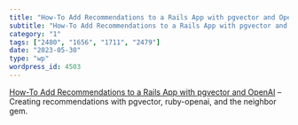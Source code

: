 ```yaml
---
title: "How-To Add Recommendations to a Rails App with pgvector and OpenAI"
subtitle: "How-To Add Recommendations to a Rails App with pgvector and OpenAI"
category: "1"
tags: ["2480", "1656", "1711", "2479"]
date: "2023-05-30"
type: "wp"
wordpress_id: 4503
---
```

[ How-To Add Recommendations to a Rails App with pgvector and OpenAI]( https://link.medium.com/Xfk2UqtydAb) –Creating recommendations with pgvector, ruby-openai, and the neighbor gem.